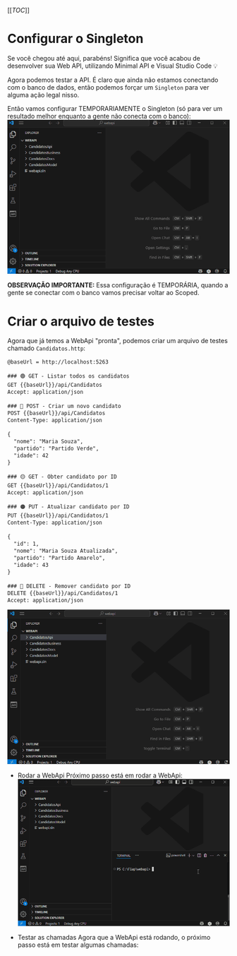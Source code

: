 [[_TOC_]]

# Configurar o Singleton

Se você chegou até aqui, parabéns! Significa que você acabou de desenvolver sua Web API, utilizando Minimal API e Visual Studio Code 💡

Agora podemos testar a API. É claro que ainda não estamos conectando com o banco de dados, então podemos forçar um `Singleton` para ver alguma ação legal nisso.

Então vamos configurar TEMPORARIAMENTE o Singleton (só para ver um resultado melhor enquanto a gente não conecta com o banco):
![gifanimation.gif](/.attachments/gifanimation-65d03b7e-6059-4b4d-8b80-80b3399365ca.gif)

**OBSERVAÇÃO IMPORTANTE:** Essa configuração é TEMPORÁRIA, quando a gente se conectar com o banco vamos precisar voltar ao Scoped.

# Criar o arquivo de testes

Agora que já temos a WebApi "pronta", podemos criar um arquivo de testes chamado `Candidatos.http`:

```
@baseUrl = http://localhost:5263

### 🟢 GET - Listar todos os candidatos
GET {{baseUrl}}/api/Candidatos
Accept: application/json

### 🔵 POST - Criar um novo candidato
POST {{baseUrl}}/api/Candidatos
Content-Type: application/json

{
  "nome": "Maria Souza",
  "partido": "Partido Verde",
  "idade": 42
}

### 🟡 GET - Obter candidato por ID
GET {{baseUrl}}/api/Candidatos/1
Accept: application/json

### 🟠 PUT - Atualizar candidato por ID
PUT {{baseUrl}}/api/Candidatos/1
Content-Type: application/json

{
  "id": 1,
  "nome": "Maria Souza Atualizada",
  "partido": "Partido Amarelo",
  "idade": 43
}

### 🔴 DELETE - Remover candidato por ID
DELETE {{baseUrl}}/api/Candidatos/1
Accept: application/json
```

![gifanimation.gif](/.attachments/gifanimation-8ede928c-4c15-4df2-a32c-39868b868fae.gif)


- Rodar a WebApi
  Próximo passo está em rodar a WebApi:
  ![gifanimation.gif](/.attachments/gifanimation-d170d363-6c4b-4f0b-a17c-f3b20413249e.gif)

- Testar as chamadas
  Agora que a WebApi está rodando, o próximo passo está em testar algumas chamadas:
  